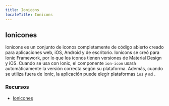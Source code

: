 ```yaml
---
title: Ionicons
localeTitle: Ionicons
---
```

## Ionicones

Ionicons es un conjunto de iconos completamente de código abierto creado para aplicaciones web, iOS, Android y de escritorio. Ionicons se creó para Ionic Framework, por lo que los íconos tienen versiones de Material Design y iOS. Cuando se usa con Ionic, el componente `ion-icon` usará automáticamente la versión correcta según su plataforma. Además, cuando se utiliza fuera de Ionic, la aplicación puede elegir plataformas `ios` y `md` .

### Recursos

*   [Ionicones](https://ionicons.com/)